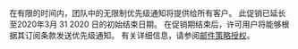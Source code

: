 在有限的时间内，团队中的无限制优先级通知将提供给所有客户。 此促销已延长至2020年3月 31 2020 日的初始结束日期。 在促销期结束后，许可用户将能够根据其订阅条款发送优先级通知。 有关详细信息，请参阅[邮件策略授权](../teams-add-on-licensing/pri-message.md)。 